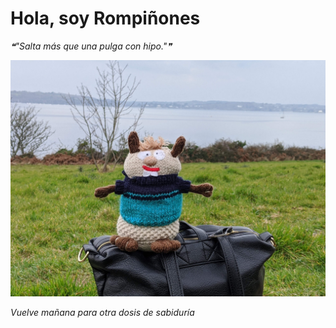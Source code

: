 # Hola, soy Rompiñones

<!--STARTS_HERE_QUOTE_README-->
<i>❝"Salta más que una pulga con hipo."❞</i>
<!--ENDS_HERE_QUOTE_README-->

<!--START_SECTION:update_image-->
![alt text](https://raw.githubusercontent.com/focaalvarez/rompinones/main/.github/images/00000PORTRAIT_00000_BURST20220329132532986.jpg?raw=true)
<!--END_SECTION:update_image-->

*Vuelve mañana para otra dosis de sabiduría*
